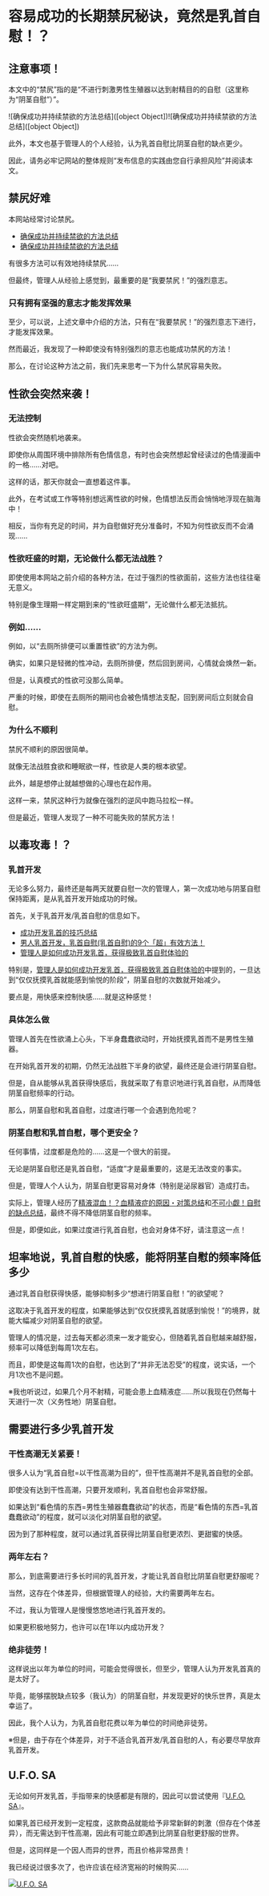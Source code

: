 # 容易成功的长期禁尻秘诀，竟然是乳首自慰！？ [​](#容易成功的长期禁尻秘诀-竟然是乳首自慰)

## 注意事项！ [​](#注意事项)

本文中的“禁尻”指的是“不进行刺激男性生殖器以达到射精目的的自慰（这里称为“阴茎自慰”）”。

![确保成功并持续禁欲的方法总结]([object Object])![确保成功并持续禁欲的方法总结]([object Object])

此外，本文也基于管理人的个人经验，认为乳首自慰比阴茎自慰的缺点更少。

因此，请务必牢记网站的整体规则“发布信息的实践由您自行承担风险”并阅读本文。

## 禁尻好难 [​](#禁尻好难)

本网站经常讨论禁尻。

+   [确保成功并持续禁欲的方法总结](/onanie-a/onakin.html)
+   [确保成功并持续禁欲的方法总结](/onanie-a/onakin.html)

有很多方法可以有效地持续禁尻……

但最终，管理人从经验上感觉到，最重要的是“我要禁尻！”的强烈意志。

### 只有拥有坚强的意志才能发挥效果 [​](#只有拥有坚强的意志才能发挥效果)

至少，可以说，上述文章中介绍的方法，只有在“我要禁尻！”的强烈意志下进行，才能发挥效果。

然而最近，我发现了一种即使没有特别强烈的意志也能成功禁尻的方法！

那么，在讨论这种方法之前，我们先来思考一下为什么禁尻容易失败。

## 性欲会突然来袭！ [​](#性欲会突然来袭)

### 无法控制 [​](#无法控制)

性欲会突然随机地袭来。

即使你从周围环境中排除所有色情信息，有时也会突然想起曾经读过的色情漫画中的一格……对吧。

这样的话，那天你就会一直想着这件事。

此外，在考试或工作等特别想远离性欲的时候，色情想法反而会悄悄地浮现在脑海中！

相反，当你有充足的时间，并为自慰做好充分准备时，不知为何性欲反而不会涌现……

### 性欲旺盛的时期，无论做什么都无法战胜？ [​](#性欲旺盛的时期-无论做什么都无法战胜)

即使使用本网站之前介绍的各种方法，在过于强烈的性欲面前，这些方法也往往毫无意义。

特别是像生理期一样定期到来的“性欲旺盛期”，无论做什么都无法抵抗。

### 例如…… [​](#例如)

例如，以“去厕所排便可以重置性欲”的方法为例。

确实，如果只是轻微的性冲动，去厕所排便，然后回到房间，心情就会焕然一新。

但是，认真模式的性欲可没那么简单。

严重的时候，即使在去厕所的期间也会被色情想法支配，回到房间后立刻就会自慰。

### 为什么不顺利 [​](#为什么不顺利)

禁尻不顺利的原因很简单。

就像无法战胜食欲和睡眠欲一样，性欲是人类的根本欲望。

此外，越是想停止就越想做的心理也在起作用。

这样一来，禁尻这种行为就像在强烈的逆风中跑马拉松一样。

但是最近，管理人发现了一种不可能失败的禁尻方法！

## 以毒攻毒！？ [​](#以毒攻毒)

### 乳首开发 [​](#乳首开发)

无论多么努力，最终还是每两天就要自慰一次的管理人，第一次成功地与阴茎自慰保持距离，是从乳首开发开始成功的时候。

首先，关于乳首开发/乳首自慰的信息如下。

+   [成功开发乳首的技巧总结](/onanie-a/chikubi000.html)
+   [男人乳首开发，乳首自慰(乳首自慰)的9个「超」有效方法！](/onanie-a/chikubi013.html)
+   [管理人是如何成功开发乳首，获得极致乳首自慰体验的](/onanie-a/chikubi015.html)

特别是，[管理人是如何成功开发乳首，获得极致乳首自慰体验的](/onanie-a/chikubi015.html)中提到的，一旦达到“仅仅抚摸乳首就能感到愉悦的阶段”，阴茎自慰的次数就开始减少。

要点是，用快感来控制快感……就是这种感觉！

### 具体怎么做 [​](#具体怎么做)

管理人首先在性欲涌上心头，下半身蠢蠢欲动时，开始抚摸乳首而不是男性生殖器。

在开始乳首开发的初期，仍然无法战胜下半身的欲望，最终还是会进行阴茎自慰。

但是，自从能够从乳首获得快感后，我就采取了有意识地进行乳首自慰，从而降低阴茎自慰频率的行动。

那么，阴茎自慰和乳首自慰，过度进行哪一个会遇到危险呢？

### 阴茎自慰和乳首自慰，哪个更安全？ [​](#阴茎自慰和乳首自慰-哪个更安全)

任何事情，过度都是危险的……这是一个很大的前提。

无论是阴茎自慰还是乳首自慰，“适度”才是最重要的，这是无法改变的事实。

但是，管理人个人认为，阴茎自慰更容易对身体（特别是泌尿器官）造成打击。

实际上，管理人经历了[精液混血！？血精液症的原因・对策总结](/onanie-a/broad01.html)和[不可小觑！自慰的缺点总结](/onanie-a/ona-demerit.html)，最终不得不降低阴茎自慰的频率。

但是，即便如此，如果过度进行乳首自慰，也会对身体不好，请注意这一点！

## 坦率地说，乳首自慰的快感，能将阴茎自慰的频率降低多少 [​](#坦率地说-乳首自慰的快感-能将阴茎自慰的频率降低多少)

通过乳首自慰获得快感，能够抑制多少“想进行阴茎自慰！”的欲望呢？

这取决于乳首开发的程度，如果能够达到“仅仅抚摸乳首就感到愉悦！”的境界，就能大幅减少对阴茎自慰的欲望。

管理人的情况是，过去每天都必须来一发才能安心，但随着乳首自慰越来越舒服，频率可以降低到每周1次左右。

而且，即使是这每周1次的自慰，也达到了“并非无法忍受”的程度，说实话，一个月1次也不是问题。

※我也听说过，如果几个月不射精，可能会患上血精液症……所以我现在仍然每十天进行一次（义务性地）阴茎自慰。

## 需要进行多少乳首开发 [​](#需要进行多少乳首开发)

### 干性高潮无关紧要！ [​](#干性高潮无关紧要)

很多人认为“乳首自慰=以干性高潮为目的”，但干性高潮并不是乳首自慰的全部。

即使没有达到干性高潮，只要开发顺利，乳首自慰也会非常舒服。

如果达到“看色情的东西=男性生殖器蠢蠢欲动”的状态，而是“看色情的东西=乳首蠢蠢欲动”的程度，就可以淡化对阴茎自慰的欲望。

因为到了那种程度，就可以通过乳首获得比阴茎自慰更浓烈、更甜蜜的快感。

### 两年左右？ [​](#两年左右)

那么，到底需要进行多长时间的乳首开发，才能让乳首自慰比阴茎自慰更舒服呢？

当然，这存在个体差异，但根据管理人的经验，大约需要两年左右。

不过，我认为管理人是慢慢悠悠地进行乳首开发的。

如果更积极地努力，也许可以在1年以内成功开发？

### 绝非徒劳！ [​](#绝非徒劳)

这样说出以年为单位的时间，可能会觉得很长，但至少，管理人认为开发乳首真的是太好了。

毕竟，能够摆脱缺点较多（我认为）的阴茎自慰，并发现更好的快乐世界，真是太幸运了。

因此，我个人认为，为乳首自慰花费以年为单位的时间绝非徒劳。

※但是，由于存在个体差异，对于不适合乳首开发/乳首自慰的人，有必要尽早放弃乳首开发。

## U.F.O. SA [​](#u-f-o-sa)

无论如何开发乳首，手指带来的快感都是有限的，因此可以尝试使用『[U.F.O. SA](https://www.e-nls.com/access.php?agency_id=af486217&pcode=7976)』。

如果乳首已经开发到一定程度，这款商品就能给予非常新鲜的刺激（但存在个体差异），而无需达到干性高潮，因此有可能立即遇到比阴茎自慰更舒服的世界。

但是，这同样是一个因人而异的世界，而且价格非常昂贵！

我已经说过很多次了，也许应该在经济宽裕的时候购买……

[![](https://img.e-nls.com/pict_pc/1_1435719304_m_xjXoY.jpg)U.F.O. SA](https://www.e-nls.com/access.php?agency_id=af486217&pcode=7976)